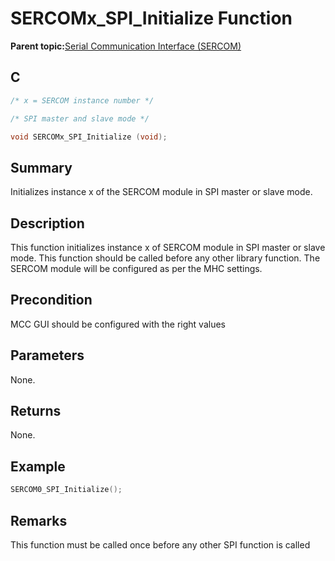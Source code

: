 # SERCOMx\_SPI\_Initialize Function

**Parent topic:**[Serial Communication Interface \(SERCOM\)](GUID-76AE7205-E3EF-4EE6-AC28-5153E3565982.md)

## C

```c
/* x = SERCOM instance number */

/* SPI master and slave mode */

void SERCOMx_SPI_Initialize (void);	
```

## Summary

Initializes instance x of the SERCOM module in SPI master or slave mode.

## Description

This function initializes instance x of SERCOM module in SPI master or slave mode. This function should be called before any other library function. The SERCOM module will be configured as per the MHC settings.

## Precondition

MCC GUI should be configured with the right values

## Parameters

None.

## Returns

None.

## Example

```c
SERCOM0_SPI_Initialize();
```

## Remarks

This function must be called once before any other SPI function is called

